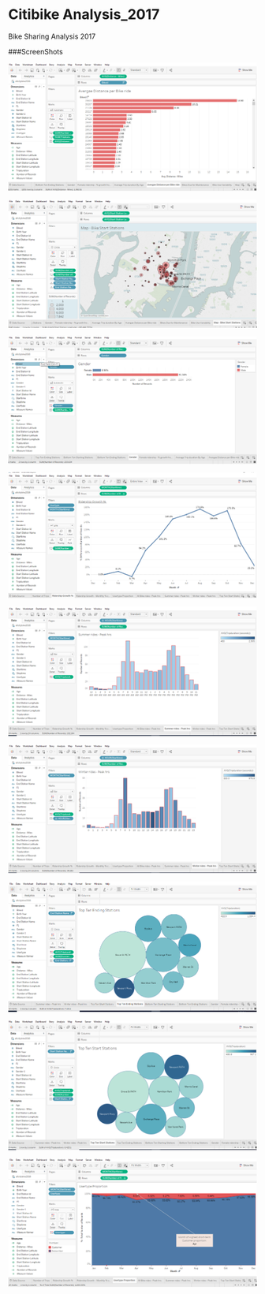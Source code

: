 # Citibike Analysis_2017
Bike Sharing Analysis 2017

###ScreenShots

![1](https://github.com/Goat7/Citibike_analysis_2017/blob/master/citibike%20-%20Average_Bike_Distance.PNG)


![1](https://github.com/Goat7/Citibike_analysis_2017/blob/master/citibike%20-%20BikeStations.PNG)

![1](https://github.com/Goat7/Citibike_analysis_2017/blob/master/citibike%20-%20Gender.PNG)

![1](https://github.com/Goat7/Citibike_analysis_2017/blob/master/citibike%20-%20RiderShip_Growth.PNG)

![1](https://github.com/Goat7/Citibike_analysis_2017/blob/master/citibike%20-%20SummerRide_Peak_Hrs.PNG)

![1](https://github.com/Goat7/Citibike_analysis_2017/blob/master/citibike%20-%20WinterRide_PeakHrs.PNG)

![1](https://github.com/Goat7/Citibike_analysis_2017/blob/master/citibike%20-%20TopTen_EndingStations.PNG)

![1](https://github.com/Goat7/Citibike_analysis_2017/blob/master/citibike%20-%20TopTen_Stations.PNG)

![1](https://github.com/Goat7/Citibike_analysis_2017/blob/master/citibike%20-%20UserType_Proportion.PNG)
